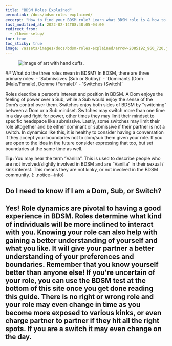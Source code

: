```yaml
---
title: "BDSM Roles Explained"
permalink: /docs/bdsm-roles-explained/
excerpt: "How to find your BDSM role? Learn what BDSM role is & how to choose your role that fits best for you to help you make the right connections."
last_modified_at: 2022-02-14T08:48:05-04:00
redirect_from:
  - /theme-setup/
toc: true
toc_sticky: true
image: /assets/images/docs/bdsm-roles-explained/arrow-2085192_960_720.jpg
---
```

<figure>
  <img src="{{ '/assets/images/docs/bdsm-roles-explained/arrow-2085192_960_720.jpg' | relative_url }}" alt="Image of art with hand cuffs.">
</figure>
## What do the three roles mean in BDSM?
In BDSM, there are three primary roles:
- `Submissives (Sub or Subby)`
- `Dominants (Dom (Male/Female), Domme (Female))`
- `Switches (Switch)`

Roles describe a person’s interest and position in BDSM. A Dom enjoys the feeling of power over a Sub, while a Sub would enjoy the sense of the Dom’s control over them. Switches enjoy both sides of BDSM by "switching" between a Dom or a Sub mindset. Switches may switch more than one time in a day and fight for power, other times they may limit their mindset to specific headspace like submissive. Lastly, some switches may limit their role altogether and be either dominant or submissive if their partner is not a switch. In dynamics like this, it is healthy to consider having a conversation if they accept your boundaries not to dom/sub them given your role. If you are open to the idea in the future consider expressing that too, but set boundaries at the same time as well.

**Tip:** You may hear the term “Vanilla”. This is used to describe people who are not involved/slightly involved in BDSM and are “Vanilla” in their sexual / kink interest. This means they are not kinky, or not involved in the BDSM community.
{: .notice--info}


## Do I need to know if I am a Dom, Sub, or Switch?
Yes! Role dynamics are pivotal to having a good experience in BDSM. Roles determine what kind of individuals will be more inclined to interact with you. Knowing your role can also help with gaining a better understanding of yourself and what you like. It will give your partner a better understanding of your preferences and boundaries. Remember that you know yourself better than anyone else!
If you're uncertain of your role, you can use the BDSM test at the bottom of this site once you get done reading this guide. There is no right or wrong role and your role may even change in time as you become more exposed to various kinks, or even charge partner to partner if they hit all the right spots. If you are a switch it may even change on the day.
---

